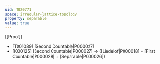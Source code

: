 ```yaml
---
uid: T020771
space: irregular-lattice-topology
property: separable
value: true
---
```

[[Proof]]

* [T001089] [Second Countable|P000027]
* [I000125] [Second Countable|P000027] => ([Lindelof|P000018] + [First Countable|P000028] + [Separable|P000026])

